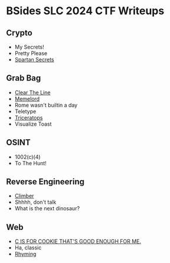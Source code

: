 # BSides SLC 2024 CTF Writeups

## Crypto
- My Secrets!
- Pretty Please
- [Spartan Secrets](./crypto/spartan-secrets/writeup.md)

## Grab Bag
- [Clear The Line](./bag/clear-the-line/writeup.md)
- [Memelord](./bag/memelord/writeup.md)
- Rome wasn't builtin a day
- Teletype
- [Triceratops](./bag/triceratops/writeup.md)
- Visualize Toast

## OSINT
- 1002(c)(4)
- To The Hunt!

## Reverse Engineering
- [Climber](./re/climber/writeup.md)
- Shhhh, don't talk
- What is the next dinosaur?

## Web
- [C IS FOR COOKIE THAT'S GOOD ENOUGH FOR ME.](./web/c-is-for-cookie/writeup.md)
- Ha, classic
- [Rhyming](./web/rhyming/writeup.md)
